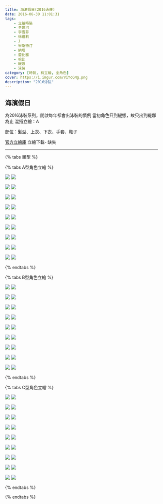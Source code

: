```yaml
---
title: 海濱假日(2016泳裝)
date: 2016-06-30 11:01:31
tags:
    - 立繪時裝
    - 李世河
    - 李雪菲
    - 徐維莉
    - J
    - 米斯特汀
    - 納塔
    - 蕾比雅
    - 哈比
    - 緹娜
    - 泳裝
category: [時裝, 有立繪, 全角色]
cover: https://i.imgur.com/ViYcGNg.png
description: "2016泳裝"
---
```



## 海濱假日

為2016泳裝系列，開啟每年都會出泳裝的慣例
當初角色只到緹娜，故只出到緹娜為止
混搭立繪：A


部位：髮型、上衣、下衣、手套、鞋子

[官方立繪庫](https://closers.nexon.com/Pds/FanSiteKit)
立繪下載- 缺失

---
{% tabs 類型 %}
<!-- tab A型-->
{% tabs A型角色立繪 %}
<!-- tab 李世河(Seha)-->
![](https://i.imgur.com/YmHeq7O.png)
![](https://i.imgur.com/NQXZ1RH.png)
<!-- endtab -->
<!-- tab 李雪菲(Seulbi)-->
![](https://i.imgur.com/Yx5atJf.png)
![](https://i.imgur.com/gnb1ZjC.png)
<!-- endtab -->
<!-- tab 徐維莉(Yuri)-->
![](https://i.imgur.com/ViYcGNg.png)
![](https://i.imgur.com/e1d59WY.png)
<!-- endtab -->
<!-- tab J-->
![](https://i.imgur.com/delNwMg.png)
![](https://i.imgur.com/INtxkBy.png)
<!-- endtab -->
<!-- tab 米斯特汀(Tein)-->
![](https://i.imgur.com/UzzBOqX.png)
![](https://i.imgur.com/J2JfNJW.png)
<!-- endtab -->
<!-- tab 納塔(Nata)-->
![](https://i.imgur.com/8NJ7xuc.png)
![](https://i.imgur.com/hNXky2U.png)
<!-- endtab -->
<!-- tab 蕾比雅(Levia)-->
![](https://i.imgur.com/av1fvve.png)
![](https://i.imgur.com/OGAt9JN.png)
<!-- endtab -->
<!-- tab 哈比(Harpy)-->
![](https://i.imgur.com/0moEbDT.png)
![](https://i.imgur.com/EJUoZLC.png)
<!-- endtab -->
<!-- tab 緹娜(Tina)-->
![](https://i.imgur.com/FQSMpCa.png)
![](https://i.imgur.com/3QlAd6m.png)
<!-- endtab -->
{% endtabs %}
<!-- endtab -->

<!-- tab B型-->
{% tabs B型角色立繪 %}
<!-- tab 李世河(Seha)-->
![](https://i.imgur.com/lKvg7WG.png)
![](https://i.imgur.com/2YPGMEf.png)
<!-- endtab -->
<!-- tab 李雪菲(Seulbi)-->
![](https://i.imgur.com/oefNJgz.png)
![](https://i.imgur.com/yWebs1U.png)
<!-- endtab -->
<!-- tab 徐維莉(Yuri)-->
![](https://i.imgur.com/8KFLbsI.png)
![](https://i.imgur.com/Nko9q3c.png)
<!-- endtab -->
<!-- tab J-->
![](https://i.imgur.com/DkdVzR9.png)
![](https://i.imgur.com/L7rURSF.png)
<!-- endtab -->
<!-- tab 米斯特汀(Tein)-->
![](https://i.imgur.com/GKkPGzH.png)
![](https://i.imgur.com/Trui4Vh.png)
<!-- endtab -->
<!-- tab 納塔(Nata)-->
![](https://i.imgur.com/jbgrdeA.png)
![](https://i.imgur.com/UoGreNY.png)
<!-- endtab -->
<!-- tab 蕾比雅(Levia)-->
![](https://i.imgur.com/Tp3CJ8n.png)
![](https://i.imgur.com/lcWlqLk.png)
<!-- endtab -->
<!-- tab 哈比(Harpy)-->
![](https://i.imgur.com/EXF2KrU.png)
![](https://i.imgur.com/DR8wFbo.png)
<!-- endtab -->
<!-- tab 緹娜(Tina)-->
![](https://i.imgur.com/XG5HCDz.png)
![](https://i.imgur.com/OUwrmwQ.png)
<!-- endtab -->
{% endtabs %}
<!-- endtab -->

<!-- tab C型-->
{% tabs C型角色立繪 %}
<!-- tab 李世河(Seha)-->
![](https://i.imgur.com/VvtdGRL.png)
![](https://i.imgur.com/ysYDdak.png)
<!-- endtab -->
<!-- tab 李雪菲(Seulbi)-->
![](https://i.imgur.com/XlOk35N.png)
![](https://i.imgur.com/7xJU3GZ.png)
<!-- endtab -->
<!-- tab 徐維莉(Yuri)-->
![](https://i.imgur.com/zXBCWKN.png)
![](https://i.imgur.com/kCflJer.png)
<!-- endtab -->
<!-- tab J-->
![](https://i.imgur.com/MXs3ewD.png)
![](https://i.imgur.com/czX47r3.png)
<!-- endtab -->
<!-- tab 米斯特汀(Tein)-->
![](https://i.imgur.com/1twm5S0.png)
![](https://i.imgur.com/Phl7Bsf.png)
<!-- endtab -->
<!-- tab 納塔(Nata)-->
![](https://i.imgur.com/LtUAGCC.png)
![](https://i.imgur.com/RwmEnw1.png)
<!-- endtab -->
<!-- tab 蕾比雅(Levia)-->
![](https://i.imgur.com/fNwJGrD.png)
![](https://i.imgur.com/JzR9inH.png)
<!-- endtab -->
<!-- tab 哈比(Harpy)-->
![](https://i.imgur.com/WtslWd8.png)
![](https://i.imgur.com/6Zud0mo.png)
<!-- endtab -->
<!-- tab 緹娜(Tina)-->
![](https://i.imgur.com/6TK1qg5.png)
![](https://i.imgur.com/AaxOoOw.png)
<!-- endtab -->
{% endtabs %}
<!-- endtab -->

{% endtabs %}
